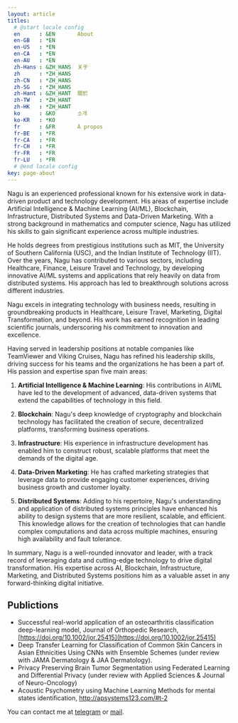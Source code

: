 ```yaml
---
layout: article
titles:
  # @start locale config
  en      : &EN       About
  en-GB   : *EN
  en-US   : *EN
  en-CA   : *EN
  en-AU   : *EN
  zh-Hans : &ZH_HANS  关于
  zh      : *ZH_HANS
  zh-CN   : *ZH_HANS
  zh-SG   : *ZH_HANS
  zh-Hant : &ZH_HANT  關於
  zh-TW   : *ZH_HANT
  zh-HK   : *ZH_HANT
  ko      : &KO       소개
  ko-KR   : *KO
  fr      : &FR       À propos
  fr-BE   : *FR
  fr-CA   : *FR
  fr-CH   : *FR
  fr-FR   : *FR
  fr-LU   : *FR
  # @end locale config
key: page-about
---
```


 <style> .center { display: block; margin-left: auto; margin-right: auto; width: 30%; } </style> 


Nagu is an experienced professional known for his extensive work in data-driven product and technology development. His areas of expertise include Artificial Intelligence & Machine Learning (AI/ML), Blockchain, Infrastructure, Distributed Systems and Data-Driven Marketing. With a strong background in mathematics and computer science, Nagu has utilized his skills to gain significant experience across multiple industries.

He holds degrees from prestigious institutions such as MIT, the University of Southern California (USC), and the Indian Institute of Technology (IIT). Over the years, Nagu has contributed to various sectors, including Healthcare, Finance, Leisure Travel and Technology, by developing innovative AI/ML systems and applications that rely heavily on data from distributed systems. His approach has led to breakthrough solutions across different industries.

Nagu excels in integrating technology with business needs, resulting in groundbreaking products in Healthcare, Leisure Travel, Marketing, Digital Transformation, and beyond. His work has earned recognition in leading scientific journals, underscoring his commitment to innovation and excellence.

Having served in leadership positions at notable companies like TeamViewer and Viking Cruises, Nagu has refined his leadership skills, driving success for his teams and the organizations he has been a part of. His passion and expertise span five main areas:

1. **Artificial Intelligence & Machine Learning**: His contributions in AI/ML have led to the development of advanced, data-driven systems that extend the capabilities of technology in this field.

2. **Blockchain**: Nagu's deep knowledge of cryptography and blockchain technology has facilitated the creation of secure, decentralized platforms, transforming business operations.

3. **Infrastructure**: His experience in infrastructure development has enabled him to construct robust, scalable platforms that meet the demands of the digital age.

4. **Data-Driven Marketing**: He has crafted marketing strategies that leverage data to provide engaging customer experiences, driving business growth and customer loyalty.

5. **Distributed Systems**: Adding to his repertoire, Nagu's understanding and application of distributed systems principles have enhanced his ability to design systems that are more resilient, scalable, and efficient. This knowledge allows for the creation of technologies that can handle complex computations and data across multiple machines, ensuring high availability and fault tolerance.

In summary, Nagu is a well-rounded innovator and leader, with a track record of leveraging data and cutting-edge technology to drive digital transformation. His expertise across AI, Blockchain, Infrastructure, Marketing, and Distributed Systems positions him as a valuable asset in any forward-thinking digital initiative.

## Publictions

*  Successful real-world application of an osteoarthritis classification deep-learning model, Journal of Orthopedic Research, [https://doi.org/10.1002/jor.25415](https://doi.org/10.1002/jor.25415) 
* Deep Transfer Learning for Classification of Common Skin Cancers in Asian Ethnicities Using CNNs with Ensemble Schemes (under review with JAMA Dermatology & JAA Dermatology).
* Privacy Preserving Brain Tumor Segmentation using Federated Learning and Differential Privacy (under review with Applied Sciences & Journal of Neuro-Oncology)
* Acoustic Psychometry using Machine Learning Methods for mental states identification, http://apsystems123.com/#t-2 

You can contact me at
[telegram](https://t.me/OxNagu2)
or
[mail](mailto:0xnagu@gmail.com).
